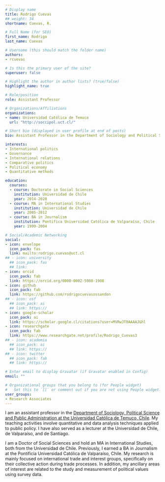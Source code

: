 ```yaml
---
# Display name
title: Rodrigo Cuevas
## weight: 34
shortname: Cuevas, R.

# Full Name (for SEO)
first_name: Rodrigo
last_name: Cuevas

# Username (this should match the folder name)
authors:
- rcuevas

# Is this the primary user of the site?
superuser: false

# Highlight the author in author lists? (true/false)
highlight_name: true

# Role/position
role: Assistant Professor

# Organizations/Affiliations
organizations:
- name: Universidad Católica de Temuco
  url: "http://soccipol.uct.cl/"

# Short bio (displayed in user profile at end of posts)
bio: Assistant Professor in the Department of Sociology and Political Science at the Universidad Católica de Temuco, Chile. Research Associate in Training Data Lab, Chile.

interests:
- International politics
- Governance
- International relations
- Comparative politics
- Political economy
- Quantitative methods

education:
  courses:
  - course: Doctorate in Social Sciences
    institution: Universidad de Chile
    year: 2014-2020
  - course: MA in International Studies
    institution: Universidad de Chile
    year: 2005-2012
  - course: BA in Journalism
    institution: Pontifica Universidad Católica de Valparaíso, Chile
    year: 1999-2004

# Social/Academic Networking
social:
- icon: envelope
  icon_pack: fas
  link: mailto:rodrigo.cuevas@uct.cl
## - icon: university
  ## icon_pack: fas
  ## link: 
- icon: orcid
  icon_pack: fab
  link: https://orcid.org/0000-0002-5980-1908
- icon: github
  icon_pack: fab
  link: https://github.com/rodrigocuevasossandon
## - icon: osf
  ## icon_pack: ai
  ## link: https://
- icon: google-scholar
  icon_pack: ai
  link: https://scholar.google.cl/citations?user=MVRwJT0AAAAJ&hl
- icon: researchgate
  icon_pack: fab
  link: https://www.researchgate.net/profile/Rodrigo_Cuevas3
## - icon: academia
  ## icon_pack: ai
  ## link: https://
## - icon: twitter
  ## icon_pack: fab
  ## link: https://

# Enter email to display Gravatar (if Gravatar enabled in Config)
email: ""

# Organizational groups that you belong to (for People widget)
#   Set this to `[]` or comment out if you are not using People widget.
user_groups:
- Research Associates
---
```


I am an assistant professor in the [Department of Sociology, Political Science and Public Administration at the Universidad Católica de Temuco, Chile](https://soccipol.uct.cl/). My teaching activities involve quantitative and data analysis techniques applied to public policy. I have also served as a lecturer at the Universidad de Chile, de Valparaíso, and de Santiago.

I am a Doctor of Social Sciences and hold an MA in International Studies, both from the Universidad de Chile. Previously, I earned a BA in Journalism at the Pontificia Universidad Católica de Valparaíso, Chile. My research is mainly focused on international trade and interest groups, specifically on their collective action during trade processes. In addition, my ancillary areas of interest are related to the study and measurement of political values using survey data.